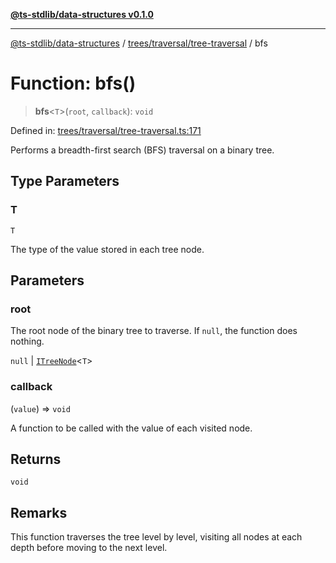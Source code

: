 [**@ts-stdlib/data-structures v0.1.0**](../../../../README.md)

***

[@ts-stdlib/data-structures](../../../../README.md) / [trees/traversal/tree-traversal](../README.md) / bfs

# Function: bfs()

> **bfs**\<`T`\>(`root`, `callback`): `void`

Defined in: [trees/traversal/tree-traversal.ts:171](https://github.com/gabaudette/ts-stdlib/blob/5164f234b9a04fc1f1f671b028e4805f98b56ab3/packages/data-structures/src/trees/traversal/tree-traversal.ts#L171)

Performs a breadth-first search (BFS) traversal on a binary tree.

## Type Parameters

### T

`T`

The type of the value stored in each tree node.

## Parameters

### root

The root node of the binary tree to traverse. If `null`, the function does nothing.

`null` | [`ITreeNode`](../../../tree-node/interfaces/ITreeNode.md)\<`T`\>

### callback

(`value`) => `void`

A function to be called with the value of each visited node.

## Returns

`void`

## Remarks

This function traverses the tree level by level, visiting all nodes at each depth before moving to the next level.
